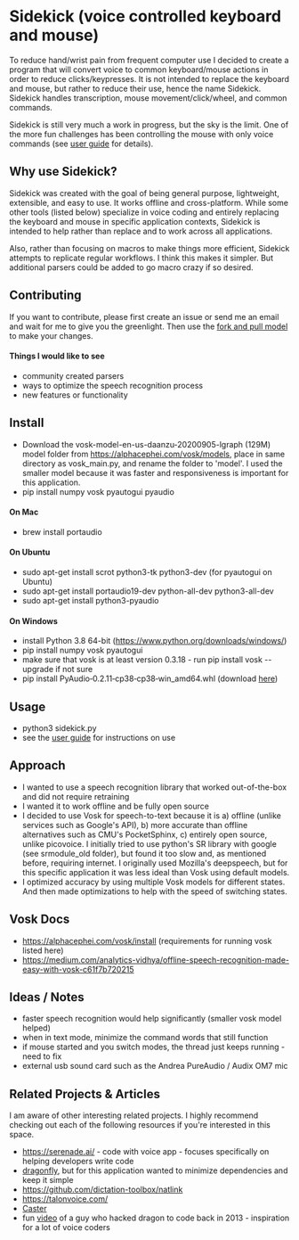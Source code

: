 # Sidekick (voice controlled keyboard and mouse)
To reduce hand/wrist pain from frequent computer use I decided to create a program that will convert voice to common keyboard/mouse actions in order to reduce clicks/keypresses. It is not intended to replace the keyboard and mouse, but rather to reduce their use, hence the name Sidekick. Sidekick handles transcription, mouse movement/click/wheel, and common commands. 

Sidekick is still very much a work in progress, but the sky is the limit. One of the more fun challenges has been controlling the mouse with only voice commands (see [user guide](https://github.com/oeschsec/speech-driven-keyboard/tree/master/docs/userguide.md) for details). 

## Why use Sidekick?

Sidekick was created with the goal of being general purpose, lightweight, extensible, and easy to use. It works offline and cross-platform. While some other tools (listed below) specialize in voice coding and entirely replacing the keyboard and mouse in specific application contexts, Sidekick is intended to help rather than replace and to work across all applications.

Also, rather than focusing on macros to make things more efficient, Sidekick attempts to replicate regular workflows. I think this makes it simpler. But additional parsers could be added to go macro crazy if so desired. 

## Contributing

If you want to contribute, please first create an issue or send me an email and wait for me to give you the greenlight. Then use the [fork and pull model](https://github.com/oeschsec/speech-driven-keyboard/tree/master/docs/forkandpull.md) to make your changes.

#### Things I would like to see

- community created parsers
- ways to optimize the speech recognition process
- new features or functionality

## Install

- Download the vosk-model-en-us-daanzu-20200905-lgraph (129M) model folder from https://alphacephei.com/vosk/models, place in same directory as vosk_main.py, and rename the folder to 'model'. I used the smaller model because it was faster and responsiveness is important for this application. 
- pip install numpy vosk pyautogui pyaudio

#### On Mac

- brew install portaudio

#### On Ubuntu

- sudo apt-get install scrot python3-tk python3-dev (for pyautogui on Ubuntu)
- sudo apt-get install portaudio19-dev python-all-dev python3-all-dev
- sudo apt-get install python3-pyaudio

#### On Windows

- install Python 3.8 64-bit (https://www.python.org/downloads/windows/)
- pip install numpy vosk pyautogui
- make sure that vosk is at least version 0.3.18 - run pip install vosk --upgrade if not sure
- pip install PyAudio‑0.2.11‑cp38‑cp38‑win_amd64.whl (download [here](https://www.lfd.uci.edu/~gohlke/pythonlibs/#pyaudio))

## Usage

- python3 sidekick.py
- see the [user guide](https://github.com/oeschsec/speech-driven-keyboard/tree/master/docs/userguide.md) for instructions on use

## Approach

- I wanted to use a speech recognition library that worked out-of-the-box and did not require retraining
- I wanted it to work offline and be fully open source
- I decided to use Vosk for speech-to-text because it is a) offline (unlike services such as Google's API), b) more accurate than offline alternatives such as CMU's PocketSphinx, c) entirely open source, unlike picovoice. I initially tried to use python's SR library with google (see srmodule_old folder), but found it too slow and, as mentioned before, requiring internet. I originally used Mozilla's deepspeech, but for this specific application it was less ideal than Vosk using default models.
- I optimized accuracy by using multiple Vosk models for different states. And then made optimizations to help with the speed of switching states. 

## Vosk Docs

- https://alphacephei.com/vosk/install (requirements for running vosk listed here)
- https://medium.com/analytics-vidhya/offline-speech-recognition-made-easy-with-vosk-c61f7b720215

## Ideas / Notes

- faster speech recognition would help significantly (smaller vosk model helped)
- when in text mode, minimize the command words that still function
- if mouse started and you switch modes, the thread just keeps running - need to fix
- external usb sound card such as the Andrea PureAudio / Audix OM7 mic

## Related Projects & Articles 

I am aware of other interesting related projects. I highly recommend checking out each of the following resources if you're interested in this space.

- https://serenade.ai/ - code with voice app - focuses specifically on helping developers write code
- [dragonfly](https://github.com/dictation-toolbox/dragonfly), but for this application wanted to minimize dependencies and keep it simple
- https://github.com/dictation-toolbox/natlink
- https://talonvoice.com/
- [Caster](https://caster.readthedocs.io/en/latest/)
- fun [video](https://www.youtube.com/watch?v=8SkdfdXWYaI) of a guy who hacked dragon to code back in 2013 - inspiration for a lot of voice coders
